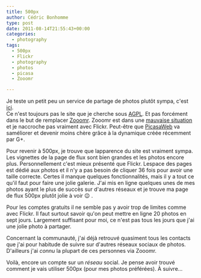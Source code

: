 ```yaml
---
title: 500px
author: Cédric Bonhomme
type: post
date: 2011-08-14T21:55:43+00:00
categories:
  - photography
tags:
  - 500px
  - Flickr
  - photography
  - photos
  - picasa
  - Zooomr

---
```

Je teste un petit peu un service de partage de photos plutôt sympa,
c'est [ici][1].  
Ce n'est toujours pas le site que je cherche sous [AGPL][2]. Et pas forcément dans le but de remplacer [Zooomr][3]. Zooomr est dans une [mauvaise situation][4] et je naccroche pas vraiment avec Flickr. Peut-être que [PicasaWeb][5] va saméliorer et devenir moins chère grâce à la dynamique créée récemment par G+.

Pour revenir à 500px, je trouve que lapparence du site est vraiment sympa. Les vignettes de la page de flux sont bien grandes et les photos encore plus. Personnellement c'est mieux présenté que Flickr. Lespace des pages est dédié aux photos et il n'y a pas besoin de cliquer 36 fois pour avoir une taille correcte. Certes il manque quelques fonctionnalités, mais il y a tout ce qu'il faut pour faire une jolie galerie. J'ai mis en ligne quelques unes de mes photos ayant le plus de succès sur d'autres réseaux et je trouve ma page de flux 500px plutôt jolie à voir 😉 .

Pour les comptes gratuits il ne semble pas y avoir trop de limites comme avec Flickr. Il faut surtout savoir qu'on peut mettre en ligne 20 photos en sept jours. Largement suffisant pour moi, ce n'est pas tous les jours que j'ai une jolie photo à partager.

Concernant la communauté, j'ai déjà retrouvé quasiment tous les contacts que j'ai pour habitude de suivre sur d'autres réseaux sociaux de photos. D'ailleurs j'ai _connu_ la plupart de ces personnes via Zooomr.

Voilà, encore un compte sur un _réseau_ social. Je pense avoir trouvé comment je vais utiliser 500px (pour mes photos préférées). À suivre…

 [1]: http://500px.com/cedricbonhomme
 [2]: http://www.gnu.org/licenses/agpl.html
 [3]: http://www.zooomr.com/photos/cedricbonhomme/
 [4]: http://twitter.com/#!/kristopher/status/102603461807439872
 [5]: https://picasaweb.google.com/106973022319954455496
